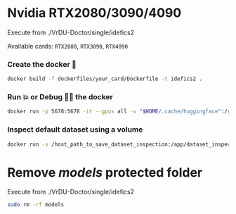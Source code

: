# Nvidia RTX2080/3090/4090
Execute from ./VrDU-Doctor/single/idefics2

Available cards: `RTX2080`, `RTX3090`, `RTX4090`

### Create the docker :whale:
```bash
docker build -f dockerfiles/your_card/Dockerfile -t idefics2 .
```

### Run :boom: or Debug :no_entry_sign::bug: the docker
```bash
docker run -p 5678:5678 -it --gpus all -v "$HOME/.cache/huggingface":/root/.cache/huggingface -v /host_path_to_save_models:/app/models_output --ipc=host idefics2 2>&1 | tee log.txt
```

### Inspect default dataset using a volume
```bash
docker run -v /host_path_to_save_dataset_inspection:/app/dataset_inspection idefics2
```

# Remove *models* protected folder
Execute from ./VrDU-Doctor/single/idefics2
```bash
sudo rm -rf models
```